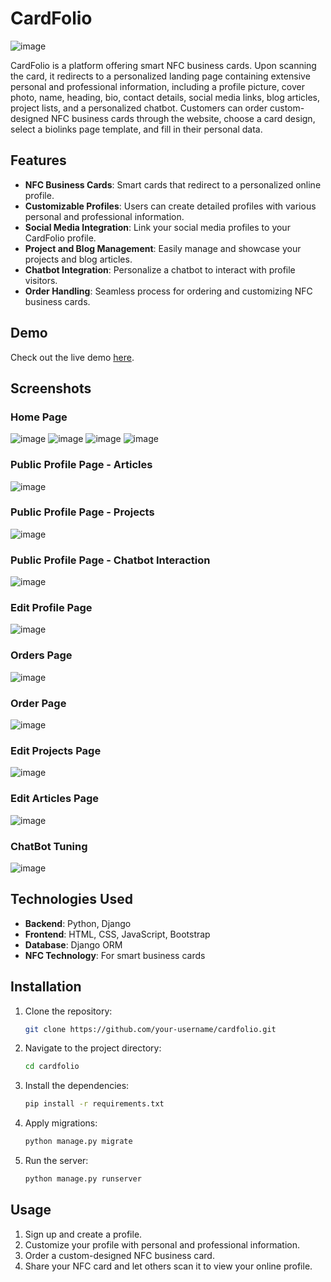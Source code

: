 # CardFolio

![image](https://github.com/user-attachments/assets/2048df46-80bc-4cd1-9f7b-ab720527f321)


CardFolio is a platform offering smart NFC business cards. Upon scanning the card, it redirects to a personalized landing page containing extensive personal and professional information, including a profile picture, cover photo, name, heading, bio, contact details, social media links, blog articles, project lists, and a personalized chatbot. Customers can order custom-designed NFC business cards through the website, choose a card design, select a biolinks page template, and fill in their personal data.

## Features

- **NFC Business Cards**: Smart cards that redirect to a personalized online profile.
- **Customizable Profiles**: Users can create detailed profiles with various personal and professional information.
- **Social Media Integration**: Link your social media profiles to your CardFolio profile.
- **Project and Blog Management**: Easily manage and showcase your projects and blog articles.
- **Chatbot Integration**: Personalize a chatbot to interact with profile visitors.
- **Order Handling**: Seamless process for ordering and customizing NFC business cards.

## Demo

Check out the live demo [here](https://cardfli0.pythonanywhere.com).

## Screenshots

### Home Page
![image](https://github.com/user-attachments/assets/d6ac7a11-30e7-4863-9578-a9acfa620d9c)
![image](https://github.com/user-attachments/assets/ec416ede-ba53-4cb8-837e-2d04ee0b2008)
![image](https://github.com/user-attachments/assets/ebb20e04-9513-4a0a-a58f-f69dda662c1a)
![image](https://github.com/user-attachments/assets/ab45e3e4-f89a-43f4-b2e5-3a1932480b42)

### Public Profile Page - Articles
![image](https://github.com/user-attachments/assets/f8700bc3-c8cd-4214-857e-73792838f783)

### Public Profile Page - Projects
![image](https://github.com/user-attachments/assets/05a2fe3b-9839-437b-9a86-3f95c3ef4551)

### Public Profile Page - Chatbot Interaction
![image](https://github.com/user-attachments/assets/18cf5676-e42f-452e-bc3d-9a0ce3069a2b)

### Edit Profile Page
![image](https://github.com/user-attachments/assets/6a6089c5-8d0e-4c5e-bc35-b7376d25e763)

### Orders Page
![image](https://github.com/user-attachments/assets/e3a2f439-4d2a-4a90-96ab-62851c8f7a01)

### Order Page
![image](https://github.com/user-attachments/assets/23ef7269-a965-4735-9712-07f1732b946c)

### Edit Projects Page
![image](https://github.com/user-attachments/assets/c96df130-63d2-4b82-a7b8-aa75e2b1352e)

### Edit Articles Page
![image](https://github.com/user-attachments/assets/7da2521c-a40f-469f-9707-cecf860c835a)

### ChatBot Tuning
![image](https://github.com/user-attachments/assets/c873a980-508a-4f0e-bc32-18577f442b16)


## Technologies Used

- **Backend**: Python, Django
- **Frontend**: HTML, CSS, JavaScript, Bootstrap
- **Database**: Django ORM
- **NFC Technology**: For smart business cards

## Installation

1. Clone the repository:
    ```sh
    git clone https://github.com/your-username/cardfolio.git
    ```
2. Navigate to the project directory:
    ```sh
    cd cardfolio
    ```
3. Install the dependencies:
    ```sh
    pip install -r requirements.txt
    ```
4. Apply migrations:
    ```sh
    python manage.py migrate
    ```
5. Run the server:
    ```sh
    python manage.py runserver
    ```

## Usage

1. Sign up and create a profile.
2. Customize your profile with personal and professional information.
3. Order a custom-designed NFC business card.
4. Share your NFC card and let others scan it to view your online profile.


